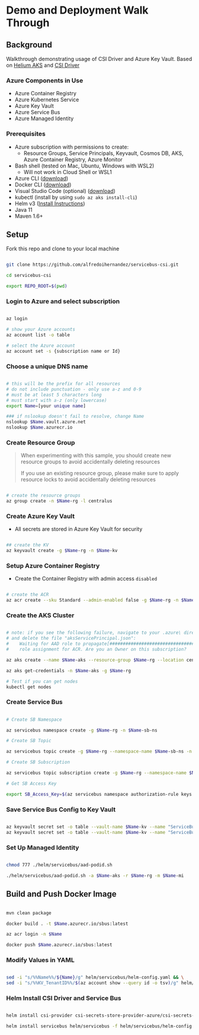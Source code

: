 # Demo and Deployment Walk Through

## Background

Walkthrough demonstrating usage of CSI Driver and Azure Key Vault. Based on [Helium AKS](https://github.com/retaildevcrews/helium/tree/main/docs/aks) and [CSI Driver](https://github.com/Azure/secrets-store-csi-driver-provider-azure)

### Azure Components in Use

- Azure Container Registry
- Azure Kubernetes Service
- Azure Key Vault
- Azure Service Bus
- Azure Managed Identity

### Prerequisites

- Azure subscription with permissions to create:
  - Resource Groups, Service Principals, Keyvault, Cosmos DB, AKS, Azure Container Registry, Azure Monitor
- Bash shell (tested on Mac, Ubuntu, Windows with WSL2)
  - Will not work in Cloud Shell or WSL1
- Azure CLI ([download](https://docs.microsoft.com/en-us/cli/azure/install-azure-cli?view=azure-cli-latest))
- Docker CLI ([download](https://docs.docker.com/install/))
- Visual Studio Code (optional) ([download](https://code.visualstudio.com/download))
- kubectl (install by using `sudo az aks install-cli`)
- Helm v3 ([Install Instructions](https://helm.sh/docs/intro/install/))
- Java 11
- Maven 1.6+

## Setup

Fork this repo and clone to your local machine

```bash

git clone https://github.com/alfredoihernandez/servicebus-csi.git

cd servicebus-csi

export REPO_ROOT=$(pwd)

```

### Login to Azure and select subscription

```bash

az login

# show your Azure accounts
az account list -o table

# select the Azure account
az account set -s {subscription name or Id}

```

### Choose a unique DNS name

```bash

# this will be the prefix for all resources
# do not include punctuation - only use a-z and 0-9
# must be at least 5 characters long
# must start with a-z (only lowercase)
export Name=[your unique name]

### if nslookup doesn't fail to resolve, change Name
nslookup $Name.vault.azure.net
nslookup $Name.azurecr.io

```

### Create Resource Group

> When experimenting with this sample, you should create new resource groups to avoid accidentally deleting resources
>
> If you use an existing resource group, please make sure to apply resource locks to avoid accidentally deleting resources

```bash

# create the resource groups
az group create -n $Name-rg -l centralus

```

### Create Azure Key Vault

- All secrets are stored in Azure Key Vault for security

```bash

## create the KV
az keyvault create -g $Name-rg -n $Name-kv

```

### Setup Azure Container Registry

- Create the Container Registry with admin access `disabled`

```bash

# create the ACR
az acr create --sku Standard --admin-enabled false -g $Name-rg -n $Name

```

### Create the AKS Cluster

```bash

# note: if you see the following failure, navigate to your .azure\ directory
# and delete the file "aksServicePrincipal.json":
#    Waiting for AAD role to propagate[################################    ]  90.0000%Could not create a
#    role assignment for ACR. Are you an Owner on this subscription?

az aks create --name $Name-aks --resource-group $Name-rg --location centralus --enable-cluster-autoscaler --min-count 3 --max-count 6 --node-count 3 --kubernetes-version 1.16.13 --attach-acr $Name  --no-ssh-key --enable-managed-identity

az aks get-credentials -n $Name-aks -g $Name-rg

# Test if you can get nodes
kubectl get nodes

```

### Create Service Bus

```bash

# Create SB Namespace

az servicebus namespace create -g $Name-rg -n $Name-sb-ns

# Create SB Topic

az servicebus topic create -g $Name-rg --namespace-name $Name-sb-ns -n $Name-sb-topic

# Create SB Subscription

az servicebus topic subscription create -g $Name-rg --namespace-name $Name-sb-ns --topic-name $Name-sb-topic -n $Name-sb-sub

# Get SB Access Key

export SB_Access_Key=$(az servicebus namespace authorization-rule keys list -g $Name-rg --namespace-name $Name-sb-ns --name RootManageSharedAccessKey -o tsv --query primaryConnectionString)

```

### Save Service Bus Config to Key Vault

```bash

az keyvault secret set -o table --vault-name $Name-kv --name "ServiceBusConn" --value $SB_Access_Key
az keyvault secret set -o table --vault-name $Name-kv --name "ServiceBusTopic" --value $Name-sb-topic

```

### Set Up Managed Identity

```bash

chmod 777 ./helm/servicebus/aad-podid.sh

./helm/servicebus/aad-podid.sh -a $Name-aks -r $Name-rg -m $Name-mi

```

## Build and Push Docker Image

```bash

mvn clean package

docker build . -t $Name.azurecr.io/sbus:latest

az acr login -n $Name

docker push $Name.azurecr.io/sbus:latest

```

### Modify Values in YAML

```bash

sed -i "s/%%Name%%/${Name}/g" helm/servicebus/helm-config.yaml && \
sed -i "s/%%KV_TenantID%%/$(az account show --query id -o tsv)/g" helm/servicebus/helm-config.yaml

```

### Helm Install CSI Driver and Service Bus

```bash

helm install csi-provider csi-secrets-store-provider-azure/csi-secrets-store-provider-azure

helm install servicebus helm/servicebus -f helm/servicebus/helm-config.yaml

```
